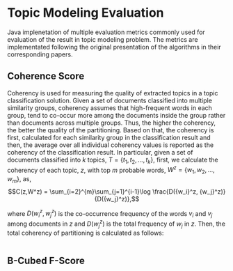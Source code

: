 # Topic Modeling Evaluation

Java implenetation of multiple evaluation metrics commonly used for evaluation of the result in topic modeling problem. The metrics are implementated following the original presentation of the algorithms in their corresponding papers.

## Coherence Score
Coherency is used for measuring the quality of extracted topics in a topic classification solution. Given a set of documents classified into multiple similarity groups, coherency assumes that high-frequent words in each group, tend to co-occur more among the documents inside the group rather than documents across multiple groups. Thus, the higher the coherency, the better the quality of the partitioning. Based on that, the coherency is first, calculated for each similarity group in the classification result and then, the average over all individual coherency values is reported as the coherency of the classification result. In particular, given a set of documents classified into $k$ topics, $T = \{t_1, t_2, ..., t_k\}$, first, we calculate the coherency of each topic, $z$, with top $m$ probable words, $W^z = \{w_1, w_2, ..., w_m\}$, as,
$$C(z,W^z) = \sum_{i=2}^{m}\sum_{j=1}^{i-1}\log \frac{D({w_i}^z, {w_j}^z)}{D({w_j}^z)},$$

where $D({w_i}^z, {w_j}^z)$ is the co-occurrence frequency of the words $v_i$ and $v_j$ among documents in $z$ and $D({w_j}^z)$ is the total frequency of $w_j$ in $z$. Then, the total coherency of partitioning is calculated as follows:

<img src="https://latex.codecogs.com/svg.latex?\Large&space;C(T) = \frac{1}{k} \times \sum_{\forall z \in T}C(z, W^z)" title="" />



## B-Cubed F-Score
